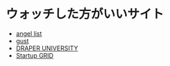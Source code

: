 # ウォッチした方がいいサイト

* [angel list](https://angel.co/)
* [gust](https://gust.com)
* [DRAPER UNIVERSITY](http://www.draperuniversity.com/)
* [Startup GRID](https://www.startupgrind.com/startup/)
